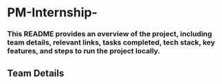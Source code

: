 # PM-Internship-

### This README provides an overview of the project, including team details, relevant links, tasks completed, tech stack, key features, and steps to run the project locally.

## Team Details 
